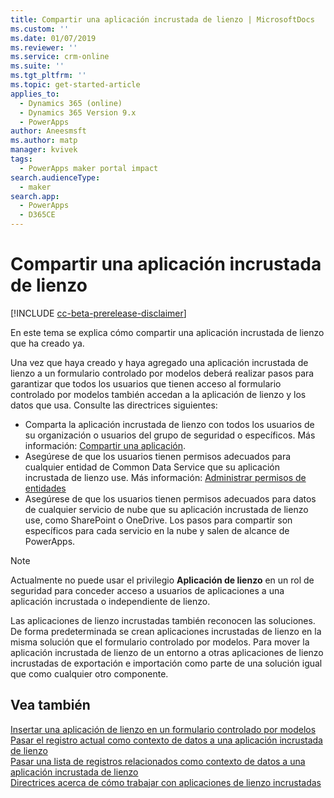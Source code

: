 ```yaml
---
title: Compartir una aplicación incrustada de lienzo | MicrosoftDocs
ms.custom: ''
ms.date: 01/07/2019
ms.reviewer: ''
ms.service: crm-online
ms.suite: ''
ms.tgt_pltfrm: ''
ms.topic: get-started-article
applies_to:
  - Dynamics 365 (online)
  - Dynamics 365 Version 9.x
  - PowerApps
author: Aneesmsft
ms.author: matp
manager: kvivek
tags:
  - PowerApps maker portal impact
search.audienceType:
  - maker
search.app:
  - PowerApps
  - D365CE
---
```


# <a name="share-an-embedded-canvas-app"></a>Compartir una aplicación incrustada de lienzo
[!INCLUDE [cc-beta-prerelease-disclaimer](../../includes/cc-beta-prerelease-disclaimer.md)]

En este tema se explica cómo compartir una aplicación incrustada de lienzo que ha creado ya.

Una vez que haya creado y haya agregado una aplicación incrustada de lienzo a un formulario controlado por modelos deberá realizar pasos para garantizar que todos los usuarios que tienen acceso al formulario controlado por modelos también accedan a la aplicación de lienzo y los datos que usa. Consulte las directrices siguientes:
-   Comparta la aplicación incrustada de lienzo con todos los usuarios de su organización o usuarios del grupo de seguridad o específicos. Más información: [Compartir una aplicación](../canvas-apps/share-app.md#share-an-app).
-   Asegúrese de que los usuarios tienen permisos adecuados para cualquier entidad de Common Data Service que su aplicación incrustada de lienzo use. Más información: [Administrar permisos de entidades](../canvas-apps/share-app.md#manage-entity-permissions)
-   Asegúrese de que los usuarios tienen permisos adecuados para datos de cualquier servicio de nube que su aplicación incrustada de lienzo use, como SharePoint o OneDrive. Los pasos para compartir son específicos para cada servicio en la nube y salen de alcance de PowerApps.

> [!NOTE]
> Actualmente no puede usar el privilegio **Aplicación de lienzo** en un rol de seguridad para conceder acceso a usuarios de aplicaciones a una aplicación incrustada o independiente de lienzo.

Las aplicaciones de lienzo incrustadas también reconocen las soluciones. De forma predeterminada se crean aplicaciones incrustadas de lienzo en la misma solución que el formulario controlado por modelos. Para mover la aplicación incrustada de lienzo de un entorno a otras aplicaciones de lienzo incrustadas de exportación e importación como parte de una solución igual que como cualquier otro componente.

## <a name="see-also"></a>Vea también
[Insertar una aplicación de lienzo en un formulario controlado por modelos](embed-canvas-app-in-form.md) <br />
[Pasar el registro actual como contexto de datos a una aplicación incrustada de lienzo](pass-current-embedded-canvas-app.md) <br />
[Pasar una lista de registros relacionados como contexto de datos a una aplicación incrustada de lienzo](pass-related-embedded-canvas-app.md) <br />
[Directrices acerca de cómo trabajar con aplicaciones de lienzo incrustadas](embedded-canvas-app-guidelines.md)

